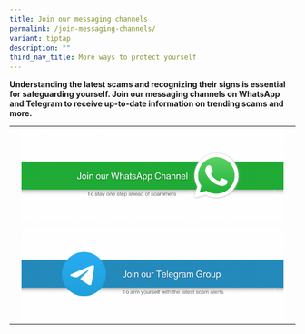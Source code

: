 ```yaml
---
title: Join our messaging channels
permalink: /join-messaging-channels/
variant: tiptap
description: ""
third_nav_title: More ways to protect yourself
---
```

<p><strong>Understanding the latest scams and recognizing their signs is essential for safeguarding yourself. Join our messaging channels on WhatsApp and Telegram to receive up-to-date information on trending scams and more.</strong>
</p>
<table style="minWidth: 75px">
<colgroup>
<col>
<col>
<col>
</colgroup>
<tbody>
<tr>
<th rowspan="1" colspan="1">
<p></p>
</th>
<th rowspan="1" colspan="1"><a class="isomer-image-wrapper" href="https://whatsapp.com/channel/0029Va4imcoCRs1thRkcGg1b"><img style="width: 100%" height="auto" width="100%" alt="" src="/images/Staging/Join_our_WhatsApp_Channel.png"></a>
</th>
<th rowspan="1" colspan="1">
<p></p>
</th>
</tr>
<tr>
<td rowspan="1" colspan="1">
<p></p>
</td>
<td rowspan="1" colspan="1"><a class="isomer-image-wrapper" href="https://t.me/ncpcscamalert"><img style="width: 100%" height="auto" width="100%" alt="" src="/images/Staging/Telegram.png"></a>
</td>
<td rowspan="1" colspan="1">
<p></p>
</td>
</tr>
</tbody>
</table>
<p></p>
<p></p>